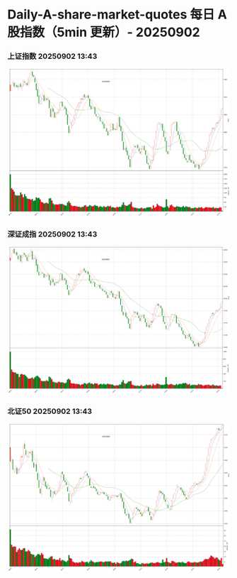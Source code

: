 
# Daily-A-share-market-quotes 每日 A 股指数（5min 更新）- 20250902

### 上证指数 20250902 13:43
![](./fig/2025/9/20250902-sh000001.png)

### 深证成指 20250902 13:43
![](./fig/2025/9/20250902-sz399001.png)

### 北证50 20250902 13:43
![](./fig/2025/9/20250902-bj899050.png)

